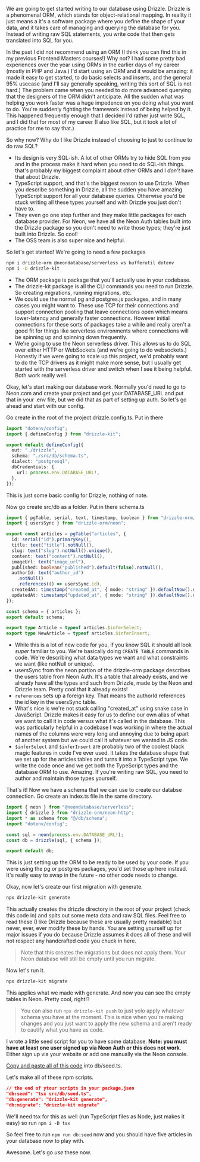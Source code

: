 We are going to get started writing to our database using Drizzle. Drizzle is a phenomenal ORM, which stands for object-relational mapping. In reality it just means a it's a software package where you define the shape of your data, and it takes care of managing and querying the database for you. Instead of writing raw SQL statements, you write code that then gets translated into SQL for you.

In the past I did not recommend using an ORM (I think you can find this in my previous Frontend Masters courses!) Why not? I had some pretty bad experiences over the year using ORMs in the earlier days of my career (mostly in PHP and Java.) I'd start using an ORM and it would be amazing: it made it easy to get started, to do basic selects and inserts, and the general 95% usecase (and I'll say generally speaking, writing this sort of SQL is not hard.) The problem came when you needed to do more advanced querying that the designers of the ORM didn't anticipate. All the sudden what was helping you work faster was a huge impedence on you doing what you want to do. You're suddenly fighting the framework instead of being helped by it. This happened frequently enough that I decided I'd rather just write SQL, and I did that for most of my career (I also like SQL, but it took a lot of practice for me to say that.)

So why now? Why do I like Drizzle instead of choosing to just to continue to do raw SQL?

- Its design is very SQL-ish. A lot of other ORMs try to hide SQL from you and in the process make it hard when you need to do SQL-ish things. that's probably my biggest complaint about other ORMs and I _don't_ have that about Drizzle.
- TypeScript support, and that's the biggest reason _to_ use Drizzle. When you describe something in Drizzle, all the sudden you have amazing TypeScript support for all your database queries. Otherwise you'd be stuck writing all these types yourself and with Drizzle you just don't have to.
- They even go one step further and they make little packages for each database provider. For Neon, we have all the Neon Auth tables built into the Drizzle package so you don't need to write those types; they're just built into Drizzle. So cool!
- The OSS team is also super nice and helpful.

So let's get started! We're going to need a few packages

```bash
npm i drizzle-orm @neondatabase/serverless ws bufferutil dotenv
npm i -D drizzle-kit
```

- The ORM package is package that you'll actually use in your codebase.
- The drizzle-kit package is all the CLI commands you need to run Drizzle. So creating migrations, running migrations, etc.
- We could use the normal pg and postgres.js packages, and in many cases you might want to. These use TCP for their connections and support connection pooling that leave connections open which means lower-latency and generally faster connections. However initial connections for these sorts of packages take a while and really aren't a good fit for things like serverless environments where connections will be spinning up and spinning down frequently.
- We're going to use the Neon serverless driver. This allows us to do SQL over either HTTP or WebSockets (and we're going to do websockets.) Honestly if we were going to scale up this project, we'd probably want to do the TCP drivers as it might make more sense, but I usually get started with the serverless driver and switch when I see it being helpful. Both work really well.

Okay, let's start making our database work. Normally you'd need to go to Neon.com and create your project and get your DATABASE_URL and put that in your .env file, but we did that as part of setting up auth. So let's go ahead and start with our config.

Go create in the root of the project drizzle.config.ts. Put in there

```typescript
import "dotenv/config";
import { defineConfig } from "drizzle-kit";

export default defineConfig({
  out: "./drizzle",
  schema: "./src/db/schema.ts",
  dialect: "postgresql",
  dbCredentials: {
    url: process.env.DATABASE_URL!,
  },
});
```

This is just some basic config for Drizzle, nothing of note.

Now go create src/db as a folder. Put in there schema.ts

```typescript
import { pgTable, serial, text, timestamp, boolean } from "drizzle-orm/pg-core";
import { usersSync } from "drizzle-orm/neon";

export const articles = pgTable("articles", {
  id: serial("id").primaryKey(),
  title: text("title").notNull(),
  slug: text("slug").notNull().unique(),
  content: text("content").notNull(),
  imageUrl: text("image_url"),
  published: boolean("published").default(false).notNull(),
  authorId: text("author_id")
    .notNull()
    .references(() => usersSync.id),
  createdAt: timestamp("created_at", { mode: "string" }).defaultNow().notNull(),
  updatedAt: timestamp("updated_at", { mode: "string" }).defaultNow().notNull(),
});

const schema = { articles };
export default schema;

export type Article = typeof articles.$inferSelect;
export type NewArticle = typeof articles.$inferInsert;
```

- While this is a lot of new code for you, if you know SQL it should all look _super_ familiar to you. We're basically doing `CREATE TABLE` commands in code. We're describing what data types we want and what constraints we want (like notNull or unique).
- usersSync from the neon portion of the drizzle-orm package describes the users table from Neon Auth. It's a table that already exists, and we already have all the types and such from Drizzle, made by the Neon and Drizzle team. Pretty cool that it already exists!
- `references` sets up a foreign key. That means the authorId references the id key in the usersSync table.
- What's nice is we're not stuck calling "created_at" using snake case in JavaScript. Drizzle makes it easy for us to define our own alias of what we want to call it in code versus what it's called in the database. This was particularly helpful in a codebase I was working in where the actual names of the columns were very long and annoying due to being apart of another system but we could call it whatever we wanted in JS code.
- `$inferSelect` and `$inferInsert` are probably two of the coolest black magic features in code I've ever used. It takes the database shape that we set up for the articles tables and turns it into a TypeScript type. We write the code once and we get both the TypeScript types and the database ORM to use. Amazing. If you're writing raw SQL, you need to author and maintain those types yourself.

That's it! Now we have a schema that we can use to create our databse connection. Go create an index.ts file in the same directory.

```typescript
import { neon } from "@neondatabase/serverless";
import { drizzle } from "drizzle-orm/neon-http";
import * as schema from "@/db/schema";
import "dotenv/config";

const sql = neon(process.env.DATABASE_URL!);
const db = drizzle(sql, { schema });

export default db;
```

This is just setting up the ORM to be ready to be used by your code. If you were using the pg or postgres packages, you'd set those up here instead. It's really easy to swap in the future - no other code needs to change.

Okay, now let's create our first migration with generate.

```bash
npx drizzle-kit generate
```

This actually creates the drizzle directory in the root of your project (check this code in) and spits out some meta data and raw SQL files. Feel free to read these (I like Drizzle because these are usually pretty readable) but never, ever, ever modify these by hands. You are setting yourself up for major issues if you do because Drizzle assumes it does all of these and will not respect any handcrafted code you chuck in here.

> Note that this creates the migrations but does not apply them. Your Neon database will still be empty until you run migrate.

Now let's run it.

```bash
npx drizzle-kit migrate
```

This applies what we made with generate. And now you can see the empty tables in Neon. Pretty cool, right!?

> You can also run `npx drizzle-kit push` to just yolo apply whatever schema you have at the moment. This is nice when you're making changes and you just want to apply the new schema and aren't ready to cautify what you have as code.

I wrote a little seed script for you to have some database. **Note: you must have at least one user signed up via Neon Auth or this does not work**. Either sign up via your website or add one manually via the Neon console.

[Copy and paste all of this code][seed] into db/seed.ts.

Let's make all of these npm scripts.

```json
// the end of ytour scripts in your package.json
"db:seed": "tsx src/db/seed.ts",
"db:generate": "drizzle-kit generate",
"db:migrate": "drizzle-kit migrate"
```

We'll need tsx for this as well (run TypeScript files as Node, just makes it easy) so run `npm i -D tsx`

So feel free to run `npm run db:seed` now and you should have five articles in your database now to play with.

Awesome. Let's go _use_ these now.

[seed]: https://github.com/btholt/fullstack-next-wiki/tree/main/04-database/src/db/seed.ts

